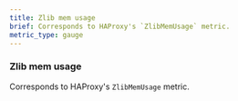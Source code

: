 ```yaml
---
title: Zlib mem usage
brief: Corresponds to HAProxy's `ZlibMemUsage` metric. 
metric_type: gauge
---
```

### Zlib mem usage

Corresponds to HAProxy's `ZlibMemUsage` metric. 
